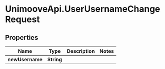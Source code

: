 # UnimooveApi.UserUsernameChangeRequest

## Properties
Name | Type | Description | Notes
------------ | ------------- | ------------- | -------------
**newUsername** | **String** |  | 


